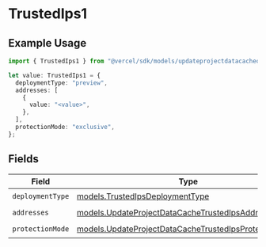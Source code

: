 # TrustedIps1

## Example Usage

```typescript
import { TrustedIps1 } from "@vercel/sdk/models/updateprojectdatacacheop.js";

let value: TrustedIps1 = {
  deploymentType: "preview",
  addresses: [
    {
      value: "<value>",
    },
  ],
  protectionMode: "exclusive",
};
```

## Fields

| Field                                                                                                                | Type                                                                                                                 | Required                                                                                                             | Description                                                                                                          |
| -------------------------------------------------------------------------------------------------------------------- | -------------------------------------------------------------------------------------------------------------------- | -------------------------------------------------------------------------------------------------------------------- | -------------------------------------------------------------------------------------------------------------------- |
| `deploymentType`                                                                                                     | [models.TrustedIpsDeploymentType](../models/trustedipsdeploymenttype.md)                                             | :heavy_check_mark:                                                                                                   | N/A                                                                                                                  |
| `addresses`                                                                                                          | [models.UpdateProjectDataCacheTrustedIpsAddresses](../models/updateprojectdatacachetrustedipsaddresses.md)[]         | :heavy_check_mark:                                                                                                   | N/A                                                                                                                  |
| `protectionMode`                                                                                                     | [models.UpdateProjectDataCacheTrustedIpsProtectionMode](../models/updateprojectdatacachetrustedipsprotectionmode.md) | :heavy_check_mark:                                                                                                   | N/A                                                                                                                  |